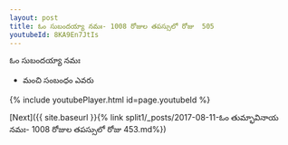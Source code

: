 ```yaml
---
layout: post
title: ఓం సుబందయ్యా నమః- 1008 రోజుల తపస్సులో రోజు  505
youtubeId: 8KA9En7JtIs
---
```

 
 
 ఓం సుబందయ్యా నమః  
 
 -  మంచి సంబంధం ఎవరు 
 
  
 
  
 
 
 
 
 
 


{% include youtubePlayer.html id=page.youtubeId %}
 
[Next]({{ site.baseurl }}{% link  split1/_posts/2017-08-11-ఓం తుమ్భావినాయ నమః- 1008 రోజుల తపస్సులో రోజు  453.md%})
 
